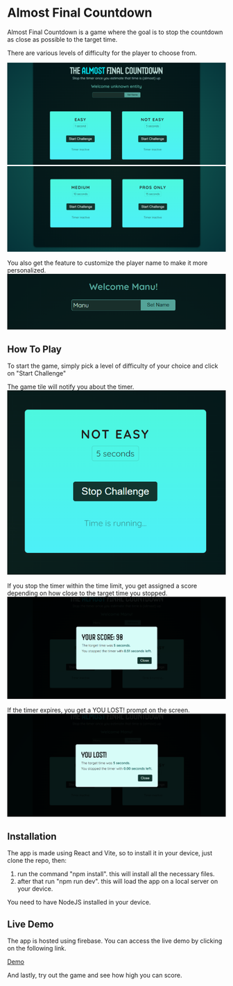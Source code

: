 # Almost Final Countdown 

Almost Final Countdown is a game where the goal is to stop the countdown as close as possible to the target time.

There are various levels of difficulty for the player to choose from. 

![image](https://github.com/manu-822/Almost-Final-Countdown/blob/main/images/start-screen-1.png)
![image](https://github.com/manu-822/Almost-Final-Countdown/blob/main/images/start-screen-2.png)

You also get the feature to customize the player name to make it more personalized. 
![image](https://github.com/manu-822/Almost-Final-Countdown/blob/main/images/enter-name.png)


## How To Play 

To start the game, simply pick a level of difficulty of your choice and click on "Start Challenge" 


The game tile will notify you about the timer.
![image](https://github.com/manu-822/Almost-Final-Countdown/blob/main/images/timer-start.png)




If you stop the timer within the time limit, you get assigned a score depending on how close to the target time you stopped.
![image](https://github.com/manu-822/Almost-Final-Countdown/blob/main/images/your-score.png)




If the timer expires, you get a YOU LOST! prompt on the screen. 
![image](https://github.com/manu-822/Almost-Final-Countdown/blob/main/images/you-lost.png)




## Installation

The app is made using React and Vite, so to install it in your device, just clone the repo, then:

1) run the command "npm install". this will install all the necessary files. 
2) after that run "npm run dev". this will load the app on a local server on your device. 

You need to have NodeJS installed in your device. 


## Live Demo 

The app is hosted using firebase. You can access the live demo by clicking on the following link. 

[Demo](https://almost-final-countdown-61d27.web.app/)

And lastly, try out the game and see how high you can score.
